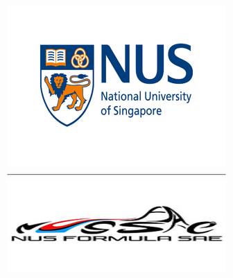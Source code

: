 <img src='./Figures/NUS_logo_full-horizontal.jpg' width='600' height='372'>

---

<img src='./Figures/NUS%20Formula%20SAE%20Logo.jpeg' width='600' height='212'>

